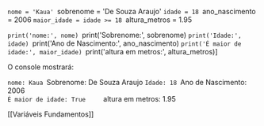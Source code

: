 `nome = 'Kaua'
`sobrenome = 'De Souza Araujo'
`idade = 18
`ano_nascimento = 2006
`maior_idade = idade >= 18
`altura_metros = 1.95

`print('nome:', nome)
`print('Sobrenome:', sobrenome)
`print('Idade:', idade)
`print('Ano de Nascimento:', ano_nascimento)
`print('É maior de idade:', maior_idade)
`print('altura em metros:', altura_metros)]

O console mostrará:

`nome: Kaua
`Sobrenome: De Souza Araujo
`Idade: 18
`Ano de Nascimento: 2006   
`É maior de idade: True    
`altura em metros: 1.95 

[[Variáveis Fundamentos]]